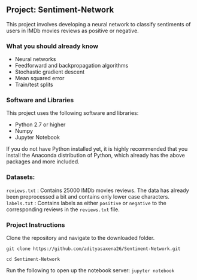 ## Project: Sentiment-Network
This project involves developing a neural network to classify sentiments of users in IMDb movies reviews as positive or negative.

### What you should already know
* Neural networks
* Feedforward and backpropagation algorithms
* Stochastic gradient descent
* Mean squared error
* Train/test splits

### Software and Libraries
This project uses the following software and libraries:
* Python 2.7 or higher
* Numpy
* Jupyter Notebook

If you do not have Python installed yet, it is highly recommended that you install the Anaconda distribution of Python, which already has the above packages and more included.

### Datasets:
`reviews.txt` : Contains 25000 IMDb movies reviews. The data has already been preprocessed a bit and contains only lower case characters.
`labels.txt` : Contains labels as either `positive` or `negative` to the corresponding reviews in the `reviews.txt` file.

### Project Instructions

Clone the repository and navigate to the downloaded folder.

`git clone https://github.com/adityasaxena26/Sentiment-Network.git`

`cd Sentiment-Network`

Run the following to open up the notebook server:
`jupyter notebook`
